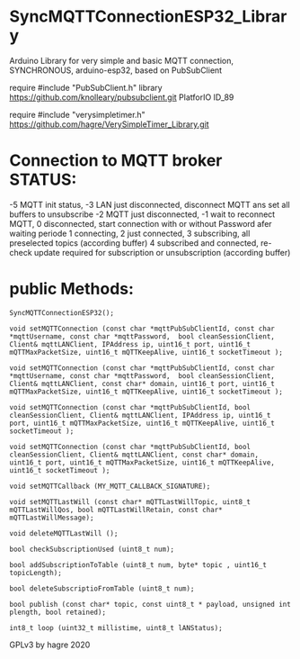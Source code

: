 # SyncMQTTConnectionESP32_Library

Arduino Library for very simple and basic MQTT connection, SYNCHRONOUS, arduino-esp32, based on PubSubClient

require #include "PubSubClient.h" library https://github.com/knolleary/pubsubclient.git PlatforIO ID_89

require #include "verysimpletimer.h"  https://github.com/hagre/VerySimpleTimer_Library.git


# Connection to MQTT broker  STATUS:

 -5 MQTT init status, 
 -3 LAN just disconnected, disconnect MQTT ans set all buffers to unsubscribe
 -2 MQTT just disconnected,
 -1 wait to reconnect MQTT, 
 0 disconnected, start connection with or without Password afer waiting periode
 1 connecting, 
 2 just connected, 
 3 subscribing, all preselected topics (according buffer)
 4 subscribed and connected, re-check update required for subscription or unsubscription (according buffer)


# public Methods:

    SyncMQTTConnectionESP32();

    void setMQTTConnection (const char *mqttPubSubClientId, const char *mqttUsername, const char *mqttPassword,  bool cleanSessionClient, Client& mqttLANClient, IPAddress ip, uint16_t port, uint16_t mQTTMaxPacketSize, uint16_t mQTTKeepAlive, uint16_t socketTimeout );

    void setMQTTConnection (const char *mqttPubSubClientId, const char *mqttUsername, const char *mqttPassword,  bool cleanSessionClient, Client& mqttLANClient, const char* domain, uint16_t port, uint16_t mQTTMaxPacketSize, uint16_t mQTTKeepAlive, uint16_t socketTimeout );

    void setMQTTConnection (const char *mqttPubSubClientId, bool cleanSessionClient, Client& mqttLANClient, IPAddress ip, uint16_t port, uint16_t mQTTMaxPacketSize, uint16_t mQTTKeepAlive, uint16_t socketTimeout );

    void setMQTTConnection (const char *mqttPubSubClientId, bool cleanSessionClient, Client& mqttLANClient, const char* domain, uint16_t port, uint16_t mQTTMaxPacketSize, uint16_t mQTTKeepAlive, uint16_t socketTimeout );

    void setMQTTCallback (MY_MQTT_CALLBACK_SIGNATURE);

    void setMQTTLastWill (const char* mQTTLastWillTopic, uint8_t mQTTLastWillQos, bool mQTTLastWillRetain, const char* mQTTLastWillMessage);

    void deleteMQTTLastWill ();
    
    bool checkSubscriptionUsed (uint8_t num);

    bool addSubscriptionToTable (uint8_t num, byte* topic , uint16_t topicLength);

    bool deleteSubscriptioFromTable (uint8_t num);
    
    bool publish (const char* topic, const uint8_t * payload, unsigned int plength, bool retained);
    
    int8_t loop (uint32_t millistime, uint8_t lANStatus);



GPLv3
by hagre 2020
